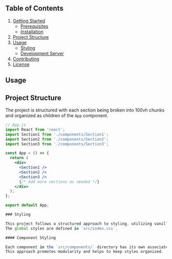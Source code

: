 ## Table of Contents

1. [Getting Started](#getting-started)
   - [Prerequisites](#prerequisites)
   - [Installation](#installation)
2. [Project Structure](#project-structure)
3. [Usage](#usage)
   - [Styling](#styling)
   - [Development Server](#development-server)
4. [Contributing](#contributing)
5. [License](#license)

## Usage

## Project Structure

The project is structured with each section being broken into 100vh chunks and organized as children of the `App` component.

```jsx
// App.js
import React from 'react';
import Section1 from './components/Section1';
import Section2 from './components/Section2';
import Section3 from './components/Section3';

const App = () => {
  return (
    <div>
      <Section1 />
      <Section2 />
      <Section3 />
      {/* Add more sections as needed */}
    </div>
  );
};

export default App;

### Styling

This project follows a structured approach to styling, utilizing vanilla CSS with each component having its associated file for classes. 
The global styles are defined in `src/index.css`.

#### Component Styling

Each component in the `src/components/` directory has its own associated CSS file. 
This approach promotes modularity and helps to keep styles organized.
